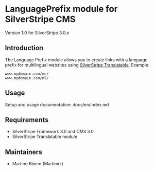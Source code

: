# LanguagePrefix module for SilverStripe CMS #

Version 1.0 for SilverStripe 3.0.x

## Introduction ##

The Language Prefix module allows you to create links with a language prefix
for multilingual websites using [SilverStripe Translatable](https://github.com/silverstripe/silverstripe-translatable). Example:
 
	www.mydomain.com/en/
 	www.mydomain.com/nl/

## Usage

Setup and usage documentation: docs/en/index.md

## Requirements ##

 * SilverStripe Framework 3.0 and CMS 3.0
 * SilverStripe Translatable module

## Maintainers ##

 * Martine Bloem (Martimiz)
